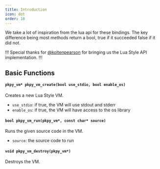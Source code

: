 ```yaml
---
title: Introduction
icon: dot
order: 10
---
```


We take a lot of inspiration from the lua api for these bindings.
The key difference being most methods return a bool, 
true if it succeeded false if it did not.

!!!
Special thanks for [@koltenpearson](https://github.com/koltenpearson) for bringing us the Lua Style API implementation.
!!!

## Basic Functions

#### `pkpy_vm* pkpy_vm_create(bool use_stdio, bool enable_os)`

Creates a new Lua Style VM.

+ `use_stdio`: if true, the VM will use stdout and stderr
+ `enable_os`: if true, the VM will have access to the os library

#### `bool pkpy_vm_run(pkpy_vm*, const char* source)`

Runs the given source code in the VM.

+ `source`: the source code to run

#### `void pkpy_vm_destroy(pkpy_vm*)`

Destroys the VM.


